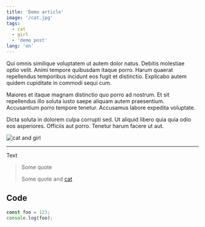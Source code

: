 ```yaml
---
title: 'Demo article'
image: '/cat.jpg'
tags:
  - cat
  - girl
  - 'demo post'
lang: 'en'
---
```


Qui omnis similique voluptatem ut autem dolor natus. Debitis molestiae optio velit. Animi tempore quibusdam itaque porro. Harum quaerat repellendus temporibus incidunt eos fugit et distinctio. Explicabo autem quidem cupiditate in commodi sequi cum.
 
Maiores et itaque magnam distinctio quo porro ad nostrum. Et sit repellendus illo soluta iusto saepe aliquam autem praesentium. Accusantium porro tempore tenetur. Accusamus labore expedita voluptate.
 
Dicta soluta in dolorem culpa corrupti sed. Ut aliquid libero quia quia odio eos asperiores. Officiis aut porro. Tenetur harum facere ut aut.

![][catLink]

---

Text
> Some quote
>
> Some quote and [cat][catLink]

## Code

```js
const foo = 123;
console.log(foo);
```


[catLink]: /cat.jpg "cat and girl"